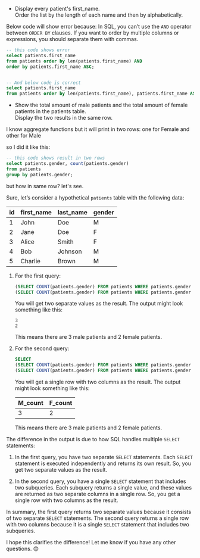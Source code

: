 - Display every patient's first_name.  
  Order the list by the length of each name and then by alphabetically.

Below code will show error because: In SQL, you can’t use the `AND` operator between `ORDER BY` clauses. If you want to order by multiple columns or expressions, you should separate them with commas.

```sql
-- this code shows error
select patients.first_name
from patients order by len(patients.first_name) AND 
order by patients.first_name ASC; 


-- And below code is correct
select patients.first_name
from patients order by len(patients.first_name), patients.first_name ASC;
```



- Show the total amount of male patients and the total amount of female patients in the patients table.  
  Display the two results in the same row.

I know aggregate functions but it will print in two rows: one for Female and other for Male

so I did it like this:

```sql
-- this code shows result in two rows
select patients.gender, count(patients.gender)
from patients
group by patients.gender;
```

but how in same row? let's see.

Sure, let’s consider a hypothetical `patients` table with the following data:

| id  | first_name | last_name | gender |
| --- | ---------- | --------- | ------ |
| 1   | John       | Doe       | M      |
| 2   | Jane       | Doe       | F      |
| 3   | Alice      | Smith     | F      |
| 4   | Bob        | Johnson   | M      |
| 5   | Charlie    | Brown     | M      |

1. For the first query:
   
   ```sql
   (SELECT COUNT(patients.gender) FROM patients WHERE patients.gender = 'M'), 
   (SELECT COUNT(patients.gender) FROM patients WHERE patients.gender = 'F')
   ```
   
   You will get two separate values as the result. The output might look something like this:
   
   ```
   3
   2
   ```
   
   This means there are 3 male patients and 2 female patients.

2. For the second query:
   
   ```sql
   SELECT
   (SELECT COUNT(patients.gender) FROM patients WHERE patients.gender = 'M'), 
   (SELECT COUNT(patients.gender) FROM patients WHERE patients.gender = 'F')
   ```
   
   You will get a single row with two columns as the result. The output might look something like this:
   
   | M_count | F_count |
   | ------- | ------- |
   | 3       | 2       |
   
   This means there are 3 male patients and 2 female patients.

The difference in the output is due to how SQL handles multiple `SELECT` statements:

1. In the first query, you have two separate `SELECT` statements. Each `SELECT` statement is executed independently and returns its own result. So, you get two separate values as the result.

2. In the second query, you have a single `SELECT` statement that includes two subqueries. Each subquery returns a single value, and these values are returned as two separate columns in a single row. So, you get a single row with two columns as the result.

In summary, the first query returns two separate values because it consists of two separate `SELECT` statements. The second query returns a single row with two columns because it is a single `SELECT` statement that includes two subqueries.

I hope this clarifies the difference! Let me know if you have any other questions. 😊
